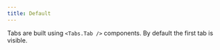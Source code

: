```yaml
---
title: Default
---
```


Tabs are built using `<Tabs.Tab />` components. By default the first tab is visible.
